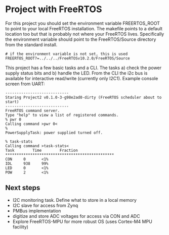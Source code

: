 # Project with FreeRTOS

For this project you should set the environment variable FREERTOS_ROOT to point to your local FreeRTOS installation. The makefile points to a default location too but that is probably not where your FreeRTOS lives. Specifically the environment variable should point to the FreeRTOS/Source directory from the standard install.

```make
# if the environment variable is not set, this is used
FREERTOS_ROOT?=../../../FreeRTOSv10.2.0/FreeRTOS/Source
```

This project has a few basic tasks and a CLI. The tasks a) check the power supply status bits and b) handle the LED. From the CLI the i2c bus is available for interactive read/write (currently only I2C1).  Example console screen from UART:
```shell
----------------------------
Staring Project2 v0.1.0-3-g98e2ad0-dirty (FreeRTOS scheduler about to start)
----------------------------
FreeRTOS command server.
Type "help" to view a list of registered commands.
% pwr 0
Calling command >pwr 0<
% 
PowerSupplyTask: power supplied turned off.

% task-stats
Calling command >task-stats<
Task		Time		Fraction
************************************************
CON		0		<1%
IDL		938		99%
LED		0		<1%
POW		2		<1%
```


## Next steps
* I2C monitoring task. Define what to store in a local memory
* I2C slave for access from Zynq
* PMBus implementation
* digitize and store ADC voltages for access via CON and ADC
* Explore FreeRTOS-MPU for more robust OS (uses Cortex-M4 MPU facility)

